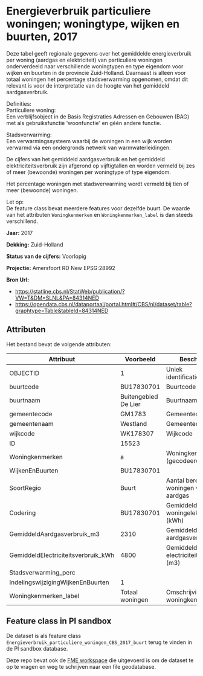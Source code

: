 
# Energieverbruik particuliere woningen; woningtype, wijken en buurten, 2017

Deze tabel geeft regionale gegevens over het gemiddelde energieverbruik per woning (aardgas en elektriciteit) van particuliere woningen onderverdeeld naar verschillende woningtypen en type eigendom voor wijken en buurten in de provincie Zuid-Holland. Daarnaast is alleen voor totaal woningen het percentage stadsverwarming opgenomen, omdat dit relevant is voor de interpretatie van de hoogte van het gemiddeld aardgasverbruik.

Definities:    
Particuliere woning:    
Een verblijfsobject in de Basis Registraties Adressen en Gebouwen (BAG) met als gebruiksfunctie 'woonfunctie' en géén andere functie.   

Stadsverwarming:    
Een verwarmingssysteem waarbij de woningen in een wijk worden verwarmd via een ondergronds netwerk van warmwaterleidingen.    

De cijfers van het gemiddeld aardgasverbruik en het gemiddeld elektriciteitsverbruik zijn afgerond op vijftigtallen en worden vermeld bij zes of meer (bewoonde) woningen per woningtype of type eigendom.    

Het percentage woningen met stadsverwarming wordt vermeld bij tien of meer (bewoonde) woningen.     

Let op:    
De feature class bevat meerdere features voor dezelfde buurt. De waarde van het attributen `Woningkenmerken` en `Woningkenmerken_label` is dan steeds verschillend.    

**Jaar:** 2017

**Dekking:** Zuid-Holland

**Status van de cijfers:** Voorlopig

**Projectie:** Amersfoort RD New EPSG:28992

**Bron Url:** 
* https://statline.cbs.nl/StatWeb/publication/?VW=T&DM=SLNL&PA=84314NED
* https://opendata.cbs.nl/dataportaal/portal.html#/CBS/nl/dataset/table?graphtype=Table&tableId=84314NED

## Attributen

Het bestand bevat de volgende attributen:

| Attribuut          | Voorbeeld | Beschrijving | 
|----------         |-----------|--------------|
| OBJECTID| 1| Uniek identificatienummer |
|buurtcode| BU17830701  | Buurtcode |
|buurtnaam | Buitengebied De Lier | Buurtnaam|
|gemeentecode |GM1783 | Gemeentecode|
|gemeentenaam |Westland| Gemeentenaam|
|wijkcode |WK178307 | Wijkcode|
|ID |15523| |
|Woningkenmerken |a | Woningkenmerken (gecodeerd)|
|WijkenEnBuurten | BU17830701| |
|SoortRegio|Buurt | Aantal berekende woningen voor aardgas|
|Codering |BU17830701 | Gemiddeld woningelektraverbruik (kWh)|
|GemiddeldAardgasverbruik_m3 |2310 | Gemiddeld aardgasverbruik (m3)|
|GemiddeldElectriciteitsverbruik_kWh |4800 | Gemiddeld electriciteitsverbruik (m3)|
|Stadsverwarming_perc|<null> | |
|IndelingswijzigingWijkenEnBuurten |1 | |
|Woningkenmerken_label | Totaal woningen |Omschrijving van woningkenmerken|

## Feature class in PI sandbox

De dataset is als feature class `Energieverbruik_particuliere_woningen_CBS_2017_buurt` terug te vinden in de PI sandbox database.

Deze repo bevat ook de [FME workspace](Energieverbruik_particuliere_woningen_CBS_2017_buurt.fmw) die uitgevoerd is om de dataset te op te vragen en weg te schrijven naar een file geodatabase.



